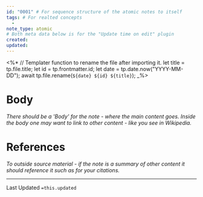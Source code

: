 ```yaml
---
id: "0001" # For sequence structure of the atomic notes to itself
tags: # For realted concepts 
  -
note_type: atomic
# Both meta data below is for the "Update time on edit" plugin
created: 
updated: 
---
```


<%*
	// Templater function to rename the file after importing it.
	let title = tp.file.title;
	let id = tp.frontmatter.id;
	let date = tp.date.now("YYYY-MM-DD");
	await tp.file.rename(`${date} ${id} ${title}`);
_%>

# Body
_There should be a 'Body' for the note - where the main content goes. Inside the body one may want to link to other content - like you see in Wikipedia._

# References
_To outside source material - if the note is a summary of other content it should reference it such as for your citations._

___
Last Updated `=this.updated`
